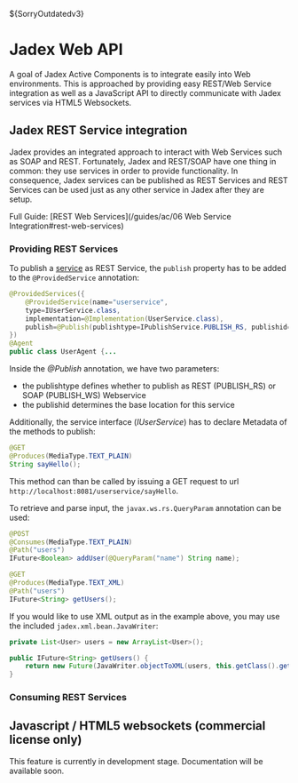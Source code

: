 ${SorryOutdatedv3}

# Jadex Web API
A goal of Jadex Active Components is to integrate easily into Web environments.
This is approached by providing easy REST/Web Service integration as well as a JavaScript API to directly communicate with Jadex services via HTML5 Websockets.

## Jadex REST Service integration
Jadex provides an integrated approach to interact with Web Services such as SOAP and REST.
Fortunately, Jadex and REST/SOAP have one thing in common: they use services in order to provide functionality.
In consequence, Jadex services can be published as REST Services and REST Services can be used just as any other service in Jadex after they are setup.

Full Guide:
[REST Web Services](/guides/ac/06 Web Service Integration#rest-web-services)

### Providing REST Services
To publish a [service](/services/services) as REST Service, the ```publish``` property has to be added to the ```@ProvidedService``` annotation:

```java
@ProvidedServices({
    @ProvidedService(name="userservice", 
    type=IUserService.class, 
    implementation=@Implementation(UserService.class), 
    publish=@Publish(publishtype=IPublishService.PUBLISH_RS, publishid="http://localhost:8081/userservice")
})
@Agent
public class UserAgent {...
```
Inside the *@Publish* annotation, we have two parameters:

 - the publishtype defines whether to publish as REST (PUBLISH_RS) or SOAP (PUBLISH_WS) Webservice
 - the publishid determines the base location for this service

Additionally, the service interface (*IUserService*) has to declare Metadata of the methods to publish:

```java
@GET
@Produces(MediaType.TEXT_PLAIN)
String sayHello();
```

This method can than be called by issuing a GET request to url ```http://localhost:8081/userservice/sayHello```.

To retrieve and parse input, the ```javax.ws.rs.QueryParam``` annotation can be used:
```java
@POST
@Consumes(MediaType.TEXT_PLAIN)
@Path("users")
IFuture<Boolean> addUser(@QueryParam("name") String name);

@GET
@Produces(MediaType.TEXT_XML)
@Path("users")
IFuture<String> getUsers();
```

If you would like to use XML output as in the example above, you may use the included ```jadex.xml.bean.JavaWriter```:
```java
private List<User> users = new ArrayList<User>();

public IFuture<String> getUsers() {
    return new Future(JavaWriter.objectToXML(users, this.getClass().getClassLoader()));
}
```


### Consuming REST Services




## Javascript / HTML5 websockets (commercial license only)
This feature is currently in development stage. Documentation will be available soon.
